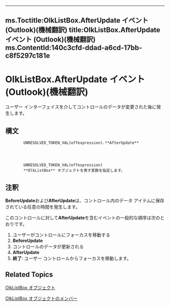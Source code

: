 

---
ms.Toctitle:OlkListBox.AfterUpdate イベント (Outlook)(機械翻訳)
title:OlkListBox.AfterUpdate イベント (Outlook)(機械翻訳)
ms.ContentId:140c3cfd-ddad-a6cd-17bb-c8f5297c181e
---
# OlkListBox.AfterUpdate イベント (Outlook)(機械翻訳)




ユーザー インターフェイスを介してコントロールのデータが変更された後に発生します。

## 構文

            UNRESOLVED_TOKEN_VAL(offexpression).**AfterUpdate**




            UNRESOLVED_TOKEN_VAL(offexpression)
            **OlkListBox** オブジェクトを表す変数を指定します。



## 注釈
**BeforeUpdate**および**AfterUpdate**は、コントロール内のデータ アイテムに保存されている任意の時間を発生します。



このコントロールに対して**AfterUpdate**を含むイベントの一般的な順序は次のとおりです。

1. ユーザーがコントロールにフォーカスを移動する
2. **BeforeUpdate**
3. コントロールのデータが更新される
4. **AfterUpdate**
5. **終了**: ユーザー コントロールからフォーカスを移動します。








## Related Topics

[OlkListBox オブジェクト](373d2a00-97e5-2ed3-f15f-577d97b32334.md)

[OlkListBox オブジェクトのメンバー](b8bed0b5-6994-1492-055e-4067b232f9c4.md)




